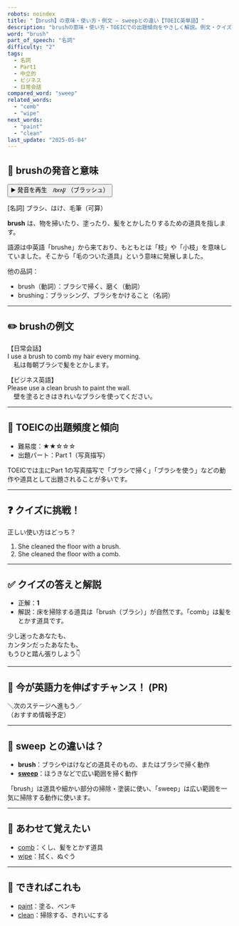 ```yaml
---
robots: noindex
title: "【brush】の意味・使い方・例文 ― sweepとの違い【TOEIC英単語】"
description: "brushの意味・使い方・TOEICでの出題傾向をやさしく解説。例文・クイズ付きでsweepとの違いもわかりやすく学べます。"
word: "brush"
part_of_speech: "名詞"
difficulty: "2"
tags:
  - 名詞
  - Part1
  - 中立的
  - ビジネス
  - 日常会話
compared_word: "sweep"
related_words:
  - "comb"
  - "wipe"
next_words:
  - "paint"
  - "clean"
last_update: "2025-05-04"
---
```


## 🔰 brushの発音と意味

<button class="play-audio" onclick="playTTS('brush')">
  <span class="play-audio-main">
    ▶️ 発音を再生　/brʌʃ/
  </span>
  <span class="play-audio-sub">
    （ブラッシュ）
  </span>
</button>

[名詞] ブラシ、はけ、毛筆（可算）

**brush** は、物を掃いたり、塗ったり、髪をとかしたりするための道具を指します。

語源は中英語「brushe」から来ており、もともとは「枝」や「小枝」を意味していました。そこから「毛のついた道具」という意味に発展しました。

他の品詞：  
- brush（動詞）：ブラシで掃く、磨く（動詞）
- brushing：ブラッシング、ブラシをかけること（名詞）

---

## ✏️ brushの例文

【日常会話】  
I use a brush to comb my hair every morning.  
　私は毎朝ブラシで髪をとかします。

【ビジネス英語】  
Please use a clean brush to paint the wall.  
　壁を塗るときはきれいなブラシを使ってください。

---

## 🎯 TOEICの出題頻度と傾向

- 難易度：★★☆☆☆
- 出題パート：Part 1（写真描写）

TOEICでは主にPart 1の写真描写で「ブラシで掃く」「ブラシを使う」などの動作や道具として出題されることが多いです。

---

## ❓ クイズに挑戦！

正しい使い方はどっち？

1. She cleaned the floor with a brush.  
2. She cleaned the floor with a comb.

---

## ✅ クイズの答えと解説

- 正解：**1**
- 解説：床を掃除する道具は「brush（ブラシ）」が自然です。「comb」は髪をとかす道具です。

少し迷ったあなたも、  
カンタンだったあなたも、  
もうひと踏ん張りしよう👇️

---

## 🚀 今が英語力を伸ばすチャンス！ (PR)

<div class="info-center">
＼次のステージへ進もう／<br>  
（おすすめ情報予定）
</div>

---

## 🤔  sweep との違いは？

- **brush**：ブラシやはけなどの道具そのもの、またはブラシで掃く動作
- **[sweep](/word/sweep)**：ほうきなどで広い範囲を掃く動作

「brush」は道具や細かい部分の掃除・塗装に使い、「sweep」は広い範囲を一気に掃除する動作に使います。

---

## 🧩 あわせて覚えたい

- [comb](/word/comb)：くし、髪をとかす道具
- [wipe](/word/wipe)：拭く、ぬぐう

---

## 📖 できればこれも

- [paint](/word/paint)：塗る、ペンキ
- [clean](/word/clean)：掃除する、きれいにする

<!-- cvid: aid04_bid07 -->
